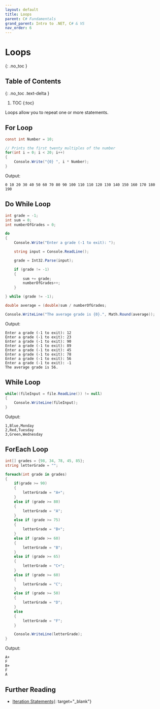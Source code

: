 ```yaml
---
layout: default
title: Loops
parent: C# Fundamentals
grand_parent: Intro to .NET, C# & VS
nav_order: 6
---
```


# Loops
{: .no_toc }

## Table of Contents
{: .no_toc .text-delta }

1. TOC
{:toc}

Loops allow you to repeat one or more statements.

## For Loop

```csharp
const int Number = 10;

// Prints the first twenty multiples of the number
for(int i = 0; i < 20; i++)
{
    Console.Write("{0} ", i * Number);
}
```

Output:

```text
0 10 20 30 40 50 60 70 80 90 100 110 110 120 130 140 150 160 170 180 190
```

## Do While Loop

```csharp
int grade = -1;
int sum = 0;
int numberOfGrades = 0;

do
{
    Console.Write("Enter a grade (-1 to exit): ");

    string input = Console.ReadLine();

    grade = Int32.Parse(input);

    if (grade != -1)
    {
        sum += grade;
        numberOfGrades++;
    }

} while (grade != -1);

double average = (double)sum / numberOfGrades;

Console.WriteLine("The average grade is {0}.", Math.Round(average));
```

Output:

```text
Enter a grade (-1 to exit): 12
Enter a grade (-1 to exit): 23
Enter a grade (-1 to exit): 90
Enter a grade (-1 to exit): 89
Enter a grade (-1 to exit): 45
Enter a grade (-1 to exit): 78
Enter a grade (-1 to exit): 56
Enter a grade (-1 to exit): -1
The average grade is 56.
```

## While Loop

```csharp
while((fileInput = file.ReadLine()) != null)
{
    Console.WriteLine(fileInput);
}
```

Output:

```text
1,Blue,Monday
2,Red,Tuesday
3,Green,Wednesday
```

## ForEach Loop

```csharp
int[] grades = {98, 34, 78, 45, 85};
string letterGrade = "";

foreach(int grade in grades)
{
    if(grade >= 90)
    {
        letterGrade = "A+";
    }
    else if (grade >= 80)
    {
        letterGrade = "A";
    }
    else if (grade >= 75)
    {
        letterGrade = "B+";
    }
    else if (grade >= 60)
    {
        letterGrade = "B";
    }
    else if (grade >= 65)
    {
        letterGrade = "C+";
    }
    else if (grade >= 60)
    {
        letterGrade = "C";
    }
    else if (grade >= 50)
    {
        letterGrade = "D";
    }
    else
    {
        letterGrade = "F";
    }

    Console.WriteLine(letterGrade);
}
```

Output:

```text
A+
F
B+
F
A
```

## Further Reading

* [Iteration Statements](https://docs.microsoft.com/en-us/dotnet/csharp/language-reference/statements/iteration-statements){: target="_blank"}
